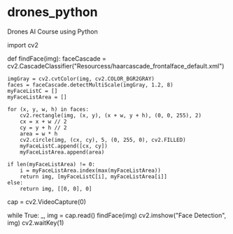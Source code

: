 # drones_python
Drones AI Course using Python




import cv2


def findFace(img):
    faceCascade = cv2.CascadeClassifier("Resourcess/haarcascade_frontalface_default.xml")


    imgGray = cv2.cvtColor(img, cv2.COLOR_BGR2GRAY)
    faces = faceCascade.detectMultiScale(imgGray, 1.2, 8)
    myFaceListC = []
    myFaceListArea = []

    for (x, y, w, h) in faces:
        cv2.rectangle(img, (x, y), (x + w, y + h), (0, 0, 255), 2)
        cx = x + w // 2
        cy = y + h // 2
        area = w * h
        cv2.circle(img, (cx, cy), 5, (0, 255, 0), cv2.FILLED)
        myFaceListC.append([cx, cy])
        myFaceListArea.append(area)

    if len(myFaceListArea) != 0:
        i = myFaceListArea.index(max(myFaceListArea))
        return img, [myFaceListC[i], myFaceListArea[i]]
    else:
        return img, [[0, 0], 0]




cap = cv2.VideoCapture(0)

while True:
    _, img = cap.read()
    findFace(img)
    cv2.imshow("Face Detection", img)
    cv2.waitKey(1)

